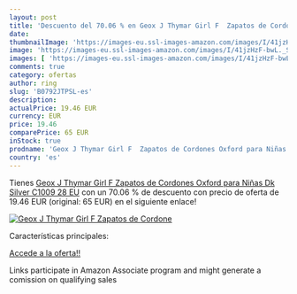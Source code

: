 ```yaml
---
layout: post
title: 'Descuento del 70.06 % en Geox J Thymar Girl F  Zapatos de Cordone'
date: 
thumbnailImage: 'https://images-eu.ssl-images-amazon.com/images/I/41jzHzF-bwL._SL200_.jpg'
image: 'https://images-eu.ssl-images-amazon.com/images/I/41jzHzF-bwL._SL200_.jpg'
images: [ 'https://images-eu.ssl-images-amazon.com/images/I/41jzHzF-bwL._SL200_.jpg' ]
comments: true
category: ofertas
author: ring
slug: 'B0792JTPSL-es'
description:
actualPrice: 19.46 EUR
currency: EUR
price: 19.46
comparePrice: 65 EUR
inStock: true
prodname: 'Geox J Thymar Girl F  Zapatos de Cordones Oxford para Niñas   Dk Silver C1009   28 EU'
country: 'es'
---
```


Tienes [Geox J Thymar Girl F  Zapatos de Cordones Oxford para Niñas   Dk Silver C1009   28 EU](https://www.amazon.es/dp/B0792JTPSL/?tag=tolees-21) con un 70.06 % de descuento con precio de oferta de 19.46 EUR (original: 65 EUR) en el siguiente enlace!

[![Geox J Thymar Girl F  Zapatos de Cordone](https://images-eu.ssl-images-amazon.com/images/I/41jzHzF-bwL._SL200_.jpg)](https://www.amazon.es/dp/B0792JTPSL/?tag=tolees-21)

Características principales:


[Accede a la oferta!!](https://www.amazon.es/dp/B0792JTPSL/?tag=tolees-21)

Links participate in Amazon Associate program and might generate a comission on qualifying sales


